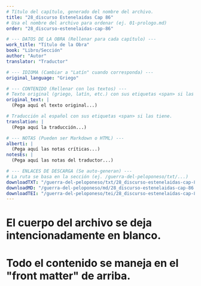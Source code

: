 ```yaml
---
# Título del capítulo, generado del nombre del archivo.
title: "28_discurso Estenelaidas Cap 86"
# Usa el nombre del archivo para ordenar (ej. 01-prologo.md)
order: "28_discurso-estenelaidas-cap-86"

# --- DATOS DE LA OBRA (Rellenar para cada capítulo) ---
work_title: "Título de la Obra"
book: "Libro/Sección"
author: "Autor"
translator: "Traductor"

# --- IDIOMA (Cambiar a "Latín" cuando corresponda) ---
original_language: "Griego"

# --- CONTENIDO (Rellenar con los textos) ---
# Texto original (griego, latín, etc.) con sus etiquetas <span> si las tiene.
original_text: |
  (Pega aquí el texto original...)

# Traducción al español con sus etiquetas <span> si las tiene.
translation: |
  (Pega aquí la traducción...)

# --- NOTAS (Pueden ser Markdown o HTML) ---
alberti: |
  (Pega aquí las notas críticas...)
notesEs: |
  (Pega aquí las notas del traductor...)

# --- ENLACES DE DESCARGA (Se auto-generan) ---
# La ruta se basa en la sección (ej. /guerra-del-peloponeso/txt/...)
downloadTXT: "/guerra-del-peloponeso/txt/28_discurso-estenelaidas-cap-86.txt"
downloadMD: "/guerra-del-peloponeso/md/28_discurso-estenelaidas-cap-86.md"
downloadTEI: "/guerra-del-peloponeso/tei/28_discurso-estenelaidas-cap-86.xml"
---
```

# El cuerpo del archivo se deja intencionadamente en blanco.
# Todo el contenido se maneja en el "front matter" de arriba.